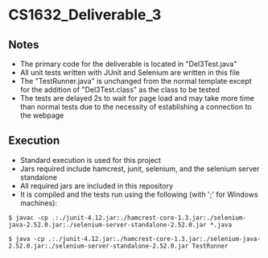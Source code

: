 # CS1632_Deliverable_3

## Notes
 - The primary code for the deliverable is located in "Del3Test.java"
 - All unit tests written with JUnit and Selenium are written in this file
 - The "TestRunner.java" is unchanged from the normal template except for the addition of "Del3Test.class" as the class to be tested
 - The tests are delayed 2s to wait for page load and may take more time than normal tests due to the necessity of establishing a connection to the webpage
 
## Execution
 - Standard execution is used for this project
 - Jars required include hamcrest, junit, selenium, and the selenium server standalone
 - All required jars are included in this repository
 - It is compiled and the tests run using the following (with ';' for Windows machines):
 
 ```
$ javac -cp .:./junit-4.12.jar:./hamcrest-core-1.3.jar:./selenium-java-2.52.0.jar:./selenium-server-standalone-2.52.0.jar *.java

$ java -cp .:./junit-4.12.jar:./hamcrest-core-1.3.jar:./selenium-java-2.52.0.jar:./selenium-server-standalone-2.52.0.jar TestRunner
```
